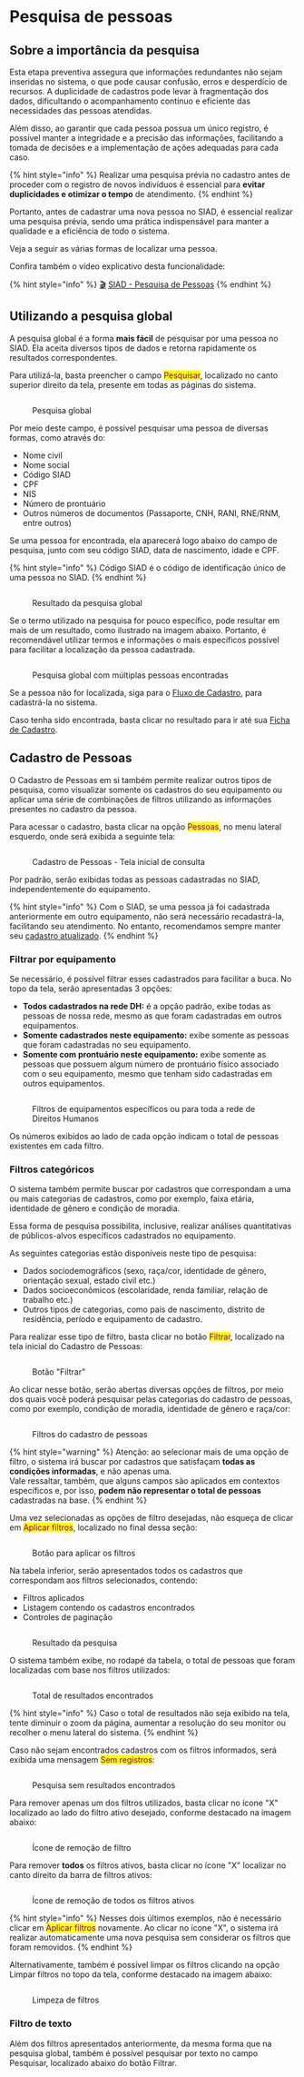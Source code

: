 # Pesquisa de pessoas

## Sobre a importância da pesquisa

Esta etapa preventiva assegura que informações redundantes não sejam inseridas no sistema, o que pode causar confusão, erros e desperdício de recursos. A duplicidade de cadastros pode levar à fragmentação dos dados, dificultando o acompanhamento contínuo e eficiente das necessidades das pessoas atendidas.&#x20;

Além disso, ao garantir que cada pessoa possua um único registro, é possível manter a integridade e a precisão das informações, facilitando a tomada de decisões e a implementação de ações adequadas para cada caso.&#x20;

{% hint style="info" %}
Realizar uma pesquisa prévia no cadastro antes de proceder com o registro de novos indivíduos é essencial para **evitar duplicidades e otimizar o tempo** de atendimento.
{% endhint %}

Portanto, antes de cadastrar uma nova pessoa no SIAD, é essencial realizar uma pesquisa prévia, sendo uma prática indispensável para manter a qualidade e a eficiência de todo o sistema.

Veja a seguir as várias formas de localizar uma pessoa.

Confira também o vídeo explicativo desta funcionalidade:

{% hint style="info" %}
[🎬](https://emojiterra.com/pt/claquete/) [SIAD - Pesquisa de Pessoas](https://shorturl.at/axz19)
{% endhint %}

## Utilizando a pesquisa global

A pesquisa global é a forma **mais fácil** de pesquisar por uma pessoa no SIAD. Ela aceita diversos tipos de dados e retorna rapidamente os resultados correspondentes.

Para utilizá-la, basta preencher o campo <mark style="color:purple;">Pesquisar</mark>, localizado no canto superior direito da tela, presente em todas as páginas do sistema.

<figure><img src="../.gitbook/assets/image (60).png" alt=""><figcaption><p>Pesquisa global</p></figcaption></figure>

Por meio deste campo, é possível pesquisar uma pessoa de diversas formas, como através do:

* Nome civil
* Nome social
* Código SIAD
* CPF
* NIS
* Número de prontuário
* Outros números de documentos (Passaporte, CNH, RANI, RNE/RNM, entre outros)

Se uma pessoa for encontrada, ela aparecerá logo abaixo do campo de pesquisa, junto com seu código SIAD, data de nascimento, idade e CPF.

{% hint style="info" %}
Código SIAD é o código de identificação único de uma pessoa no SIAD.
{% endhint %}

<figure><img src="../.gitbook/assets/image (61).png" alt=""><figcaption><p>Resultado da pesquisa global</p></figcaption></figure>

Se o termo utilizado na pesquisa for pouco específico, pode resultar em mais de um resultado, como ilustrado na imagem abaixo. Portanto, é recomendável utilizar termos e informações o mais específicos possível para facilitar a localização da pessoa cadastrada.

<figure><img src="../.gitbook/assets/image (62).png" alt=""><figcaption><p>Pesquisa global com múltiplas pessoas encontradas</p></figcaption></figure>

Se a pessoa não for localizada, siga para o [Fluxo de Cadastro](cadastro.md), para cadastrá-la no sistema.

Caso tenha sido encontrada, basta clicar no resultado para ir até sua [Ficha de Cadastro](ficha.md).

## Cadastro de Pessoas

O Cadastro de Pessoas em si também permite realizar outros tipos de pesquisa, como visualizar somente os cadastros do seu equipamento ou aplicar uma série de combinações de filtros utilizando as informações presentes no cadastro da pessoa.

Para acessar o cadastro, basta clicar na opção <mark style="color:purple;">Pessoas</mark>, no menu lateral esquerdo, onde será exibida a seguinte tela:

<figure><img src="../.gitbook/assets/image (20).png" alt=""><figcaption><p>Cadastro de Pessoas - Tela inicial de consulta</p></figcaption></figure>

Por padrão, serão exibidas todas as pessoas cadastradas no SIAD, independentemente do equipamento.

{% hint style="info" %}
Com o SIAD, se uma pessoa já foi cadastrada anteriormente em outro equipamento, não será necessário recadastrá-la, facilitando seu atendimento. No entanto, recomendamos sempre manter seu [cadastro atualizado](alteracao.md).
{% endhint %}

### Filtrar por equipamento

Se necessário, é possível filtrar esses cadastrados para facilitar a buca. No topo da tela, serão apresentadas 3 opções:

* **Todos cadastrados na rede DH:** é a opção padrão, exibe todas as pessoas de nossa rede, mesmo as que foram cadastradas em outros equipamentos.
* **Somente cadastrados neste equipamento:** exibe somente as pessoas que foram cadastradas no seu equipamento.
* **Somente com prontuário neste equipamento:** exibe somente as pessoas que possuem algum número de prontuário físico associado com o seu equipamento, mesmo que tenham sido cadastradas em outros equipamentos.

<figure><img src="../.gitbook/assets/image (21).png" alt=""><figcaption><p>Filtros de equipamentos específicos ou para toda a rede de Direitos Humanos</p></figcaption></figure>

Os números exibidos ao lado de cada opção indicam o total de pessoas existentes em cada filtro.

### Filtros categóricos

O sistema também permite buscar por cadastros que correspondam a uma ou mais categorias de cadastros, como por exemplo, faixa etária, identidade de gênero e condição de moradia.

Essa forma de pesquisa possibilita, inclusive, realizar análises quantitativas de públicos-alvos específicos cadastrados no equipamento.

As seguintes categorias estão disponíveis neste tipo de pesquisa:

* Dados sociodemográficos (sexo, raça/cor, identidade de gênero, orientação sexual, estado civil etc.)
* Dados socioeconômicos (escolaridade, renda familiar, relação de trabalho etc.)
* Outros tipos de categorias, como país de nascimento, distrito de residência, período e equipamento de cadastro.

Para realizar esse tipo de filtro, basta clicar no botão <mark style="color:purple;">Filtrar</mark>, localizado na tela inicial do Cadastro de Pessoas:

<figure><img src="../.gitbook/assets/image (63).png" alt=""><figcaption><p>Botão "Filtrar"</p></figcaption></figure>

Ao clicar nesse botão, serão abertas diversas opções de filtros, por meio dos quais você poderá pesquisar pelas categorias do cadastro de pessoas, como por exemplo, condição de moradia, identidade de gênero e raça/cor:

<figure><img src="../.gitbook/assets/image (64).png" alt=""><figcaption><p>Filtros do cadastro de pessoas</p></figcaption></figure>

{% hint style="warning" %}
Atenção: ao selecionar mais de uma opção de filtro, o sistema irá buscar por cadastros que satisfaçam **todas as condições informadas**, e não apenas uma. \
Vale ressaltar, também, que alguns campos são aplicados em contextos específicos e, por isso, **podem não representar o total de pessoas** cadastradas na base.
{% endhint %}

Uma vez selecionadas as opções de filtro desejadas, não esqueça de clicar em <mark style="color:purple;">Aplicar filtros</mark>, localizado no final dessa seção:

<figure><img src="../.gitbook/assets/image (66).png" alt=""><figcaption><p>Botão para aplicar os filtros</p></figcaption></figure>

Na tabela inferior, serão apresentados todos os cadastros que correspondam aos filtros selecionados, contendo:

* Filtros aplicados
* Listagem contendo os cadastros encontrados
* Controles de paginação

<figure><img src="../.gitbook/assets/image (68).png" alt=""><figcaption><p>Resultado da pesquisa</p></figcaption></figure>

O sistema também exibe, no rodapé da tabela, o total de pessoas que foram localizadas com base nos filtros utilizados:

<figure><img src="../.gitbook/assets/image (73).png" alt=""><figcaption><p>Total de resultados encontrados</p></figcaption></figure>

{% hint style="info" %}
Caso o total de resultados não seja exibido na tela, tente diminuir o zoom da página, aumentar a resolução do seu monitor ou recolher o menu lateral do sistema.
{% endhint %}

Caso não sejam encontrados cadastros com os filtros informados, será exibida uma mensagem <mark style="color:purple;">Sem registros</mark>:

<figure><img src="../.gitbook/assets/image (69).png" alt=""><figcaption><p>Pesquisa sem resultados encontrados</p></figcaption></figure>

Para remover apenas um dos filtros utilizados, basta clicar no ícone "X" localizado ao lado do filtro ativo desejado, conforme destacado na imagem abaixo:

<figure><img src="../.gitbook/assets/image (70).png" alt=""><figcaption><p>Ícone de remoção de filtro</p></figcaption></figure>

Para remover **todos** os filtros ativos, basta clicar no ícone "X" localizar no canto direito da barra de filtros ativos:

<figure><img src="../.gitbook/assets/image (71).png" alt=""><figcaption><p>Ícone de remoção de todos os filtros ativos</p></figcaption></figure>

{% hint style="info" %}
Nesses dois últimos exemplos, não é necessário clicar em <mark style="color:purple;">Aplicar filtros</mark> novamente. Ao clicar no ícone "X", o sistema irá realizar automaticamente uma nova pesquisa sem considerar os filtros que foram removidos.
{% endhint %}

Alternativamente, também é possível limpar os filtros clicando na opção Limpar filtros no topo da tela, conforme destacado na imagem abaixo:

<figure><img src="../.gitbook/assets/image (72).png" alt=""><figcaption><p>Limpeza de filtros</p></figcaption></figure>

### Filtro de texto

Além dos filtros apresentados anteriormente, da mesma forma que na pesquisa global, também é possível pesquisar por texto no campo Pesquisar, localizado abaixo do botão Filtrar.
